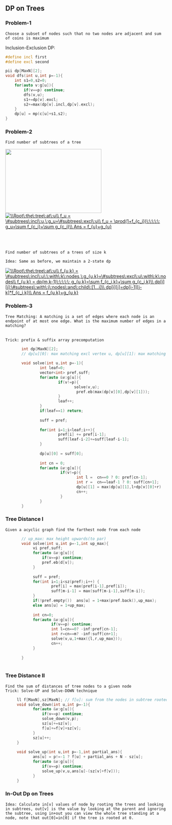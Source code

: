 ## DP on Trees

### Problem-1 

`Choose a subset of nodes such that no two nodes are adjacent and sum of coins is maximum`</br>

Inclusion-Exclusion DP: </br>

```cpp
#define incl first 
#define excl second

pii dp[MaxN][2];
void dfs(int u,int p=-1){
    int s1=0,s2=0;
    for(auto v:g[u]){
        if(v==p) continue;
        dfs(v,u);
        s1+=dp[v].excl;
        s2+=max(dp[v].incl,dp[v].excl);
    }
    dp[u] = mp(c[u]+s1,s2);
}
```


### Problem-2  

`Find number of subtrees of a tree` </br>

<a href="url"><img src="https://user-images.githubusercontent.com/21307343/131239434-0da29956-a16b-4240-9e4b-b4ba99fc9a04.png" align="left" height="200" width="300" ></a>

</br></br>
<a href="https://www.codecogs.com/eqnedit.php?latex=\\Root\:the\:tree\:at\:u\\&space;f_u&space;=&space;\&hash;subtrees\:incl\:u,\:g_u=\&hash;subtrees\:excl\:u\\&space;f_u&space;=&space;\prod(1&plus;f_{c_i})\:\:\:\:\:&space;g_u=\sum&space;f_{c_i}&plus;\sum&space;g_{c_i}\\&space;Ans&space;=&space;f_{u}&plus;g_{u}" target="_blank"><img src="https://latex.codecogs.com/gif.latex?\\Root\:the\:tree\:at\:u\\&space;f_u&space;=&space;\&hash;subtrees\:incl\:u,\:g_u=\&hash;subtrees\:excl\:u\\&space;f_u&space;=&space;\prod(1&plus;f_{c_i})\:\:\:\:\:&space;g_u=\sum&space;f_{c_i}&plus;\sum&space;g_{c_i}\\&space;Ans&space;=&space;f_{u}&plus;g_{u}" title="\\Root\:the\:tree\:at\:u\\ f_u = \#subtrees\:incl\:u,\:g_u=\#subtrees\:excl\:u\\ f_u = \prod(1+f_{c_i})\:\:\:\:\: g_u=\sum f_{c_i}+\sum g_{c_i}\\ Ans = f_{u}+g_{u}" /></a>
</br></br></br></br>


`Find number of subtrees of a trees of size k` </br>

`Idea: Same as before, we maintain a 2-state dp`

<a href="https://www.codecogs.com/eqnedit.php?latex=\\Root\:the\:tree\:at\:u\\&space;f_{u,k}&space;=&space;\&hash;subtrees\:incl\:u\:\:with\:k\:nodes,\:g_{u,k}=\&hash;subtrees\:excl\:u\:with\:k\:nodes\\&space;f_{u,k}&space;=&space;dp(m,k-1)\:\:\:\:\:&space;g_{u,k}=\sum&space;f_{c_i,k}&plus;\sum&space;g_{c_i,k}\\&space;dp[i][j]:\&hash;subtrees\:with\:j\:nodes\:and\:child\:[1...i]\\&space;dp[i][j]=dp[i-1][j-k]*f_{c_i,k}\\&space;Ans&space;=&space;f_{u,k}&plus;g_{u,k}" target="_blank"><img src="https://latex.codecogs.com/gif.latex?\\Root\:the\:tree\:at\:u\\&space;f_{u,k}&space;=&space;\&hash;subtrees\:incl\:u\:\:with\:k\:nodes,\:g_{u,k}=\&hash;subtrees\:excl\:u\:with\:k\:nodes\\&space;f_{u,k}&space;=&space;dp(m,k-1)\:\:\:\:\:&space;g_{u,k}=\sum&space;f_{c_i,k}&plus;\sum&space;g_{c_i,k}\\&space;dp[i][j]:\&hash;subtrees\:with\:j\:nodes\:and\:child\:[1...i]\\&space;dp[i][j]=dp[i-1][j-k]*f_{c_i,k}\\&space;Ans&space;=&space;f_{u,k}&plus;g_{u,k}" title="\\Root\:the\:tree\:at\:u\\ f_{u,k} = \#subtrees\:incl\:u\:\:with\:k\:nodes,\:g_{u,k}=\#subtrees\:excl\:u\:with\:k\:nodes\\ f_{u,k} = dp(m,k-1)\:\:\:\:\: g_{u,k}=\sum f_{c_i,k}+\sum g_{c_i,k}\\ dp[i][j]:\#subtrees\:with\:j\:nodes\:and\:child\:[1...i]\\ dp[i][j]=dp[i-1][j-k]*f_{c_i,k}\\ Ans = f_{u,k}+g_{u,k}" /></a>

### Problem-3
`Tree Matching: A matching is a set of edges where each node is an endpoint of at most one edge. What is the maximum number of edges in a matching?`</br></br>

`Trick: prefix & suffix array precomputation`

```cpp
       int dp[MaxN][2];
       // dp[u][0]: max matching excl vertex u, dp[u][1]: max matching incl vertex u
       
       void solve(int u,int p=-1){
               int leaf=0;
               vector<int> pref,suff;
               for(auto &v:g[u]){
                       if(v!=p){
                              solve(v,u);
                               pref.eb(max(dp[v][0],dp[v][1]));
                       }
                       leaf++;
               }
               if(leaf==1) return;
               
               suff = pref;
               
               for(int i=1;i<leaf;i++){
                       pref[i] += pref[i-1];
                       suff[leaf-i-2]+=suff[leaf-i-1];
               }
               
               dp[u][0] = suff[0];
               
               int cn = 0;
               for(auto &v:g[u]){
                        if(v!=p){
                               int l =  cn==0 ? 0: pref[cn-1];
                               int r =  cn==leaf-1 ? 0: suff[cn+1];
                               dp[u][1] = max(dp[u][1],l+dp[v][0]+r)
                               cn++;
                        }
               }
       }
```
### Tree Distance I

`Given a acyclic graph find the farthest node from each node`

```cpp
       // up_max: max height upwards(to par)
       void solve(int u,int p=-1,int up_max){
            vi pref,suff;
            for(auto &v:g[u]){
                if(v==p) continue;
                pref.eb(d[v]);
            }
            
            suff = pref;
            for(int i=1;i<sz(pref);i++) { 
                    pref[i] = max(pref[i-1],pref[i]);
                    suff[m-i-1] = max(suff[m-i-1],suff[m-i]);
            }
            if(!pref.empty())  ans[u] = 1+max(pref.back(),up_max);
            else ans[u] = 1+up_max;
                 
            int cn=0;
            for(auto &v:g[u]){
                    if(v==p) continue;
                    int l=cn==0? -inf:pref[cn-1];
                    int r=cn==m? -inf:suff[cn+1]; 
                    solve(v,u,1+max({l,r,up_max}));
                    cn++;
            }
            
       }
       
```
### Tree Distance II

`Find the sum of distances of tree nodes to a given node` </br>
`Trick: Solve-UP and Solve-DOWN technique`

```cpp
     ll f[MaxN],sz[MaxN]; // f[u]: sum from the nodes in subtree rooted at u
     void solve_down(int u,int p=-1){
            for(auto &v:g[u]){
                if(v==p) continue;
                solve_down(v,p);
                sz[u]+=sz[v];
                f[u]+=f[v]+sz[v];
            }
            sz[u]++;
     } 
     
     void solve_up(int u,int p=-1,int partial_ans){
            ans[u] = p!=-1 ? f[u] + partial_ans + N - sz[u];
            for(auto &v:g[u]){
                if(v==p) continue;
                solve_up(v,u,ans[u]-(sz[v]+f[v]));
            }
     }
```

### In-Out Dp on Trees

`Idea: Calculate in[v] values of node by rooting the trees and looking in subtrees, out[v] is the value by looking at the parent and ignoring the subtree, using in+out you can view the whole tree standing at a node, note that out[0]=in[0] if the tree is rooted at 0.`
